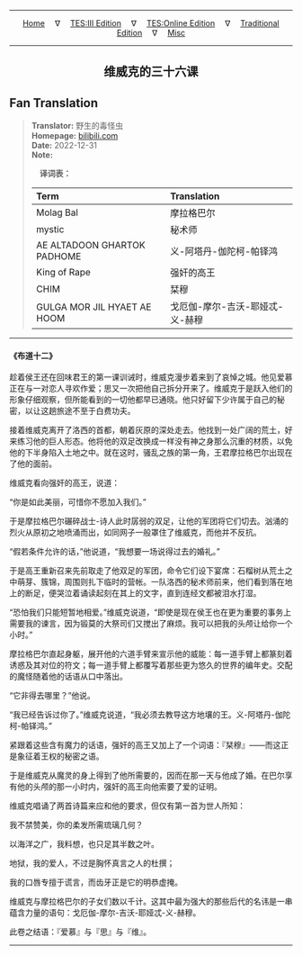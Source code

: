 
---

<!-- Jekyll Page Links -->

<center>
<a href="../../../../../../index.html">Home</a>
&emsp;&nabla;&emsp;
<a href="../../../../../index-tes3.html">TES:III Edition</a>
&emsp;&nabla;&emsp;
<a href="../../../../../index-teso.html">TES:Online Edition</a>
&emsp;&nabla;&emsp;
<a href="../../../../../index-traditional.html">Traditional Edition</a>
&emsp;&nabla;&emsp;
<a href="../../../../../index-misc.html">Misc</a>
</center>

<!-- Markdown Body Below: -->

---

<center>
<h2><span style="font-family:SimSun">维威克的三十六课</span></h2>
</center>

## Fan Translation

> __Translator:__ 野生的毒怪虫\
> __Homepage:__ [bilibili.com][1]\
> __Date:__ 2022-12-31\
> __Note:__
>
> &emsp;__译词表：__
>
> | Term                               | Translation |
> |:-----------------------------------|:------------|
> | Molag Bal                          | 摩拉格巴尔 |
> | mystic                             | 秘术师 |
> | AE ALTADOON GHARTOK PADHOME        | 义-阿塔丹-伽陀柯-帕铎鸿 |
> | King of Rape                       | 强奸的高王 |
> | CHIM                               | 栞穆 |
> | GULGA MOR JIL HYAET AE HOOM        | 戈厄伽-摩尔-吉沃-耶娅忒-义-赫穆 |

[1]: https://www.bilibili.com/opus/746017394109972487/

---

#### 《布道十二》

趁着侯王还在回味君王的第一课训诫时，维威克漫步着来到了哀悼之城。他见爱慕正在与一对恋人寻欢作爱；思又一次把他自己拆分开来了。维威克于是跃入他们的形象仔细观察，但所能看到的一切他都早已通晓。他只好留下少许属于自己的秘密，以让这趟旅途不至于白费功夫。

接着维威克离开了洛西的首都，朝着灰原的深处走去。他找到一处广阔的荒土，好来练习他的巨人形态。他将他的双足改换成一样没有神之身那么沉重的材质，以免他的下半身陷入土地之中。就在这时，骚乱之族的第一角，王君摩拉格巴尔出现在了他的面前。

维威克看向强奸的高王，说道：

“你是如此美丽，可惜你不愿加入我们。”

于是摩拉格巴尔碾碎战士-诗人此时孱弱的双足，让他的军团将它们切去。汹涌的烈火从原初之地喷涌而出，如同网子一般罩住了维威克，而他并不反抗。

“假若条件允许的话，”他说道，“我想要一场说得过去的婚礼。”

于是高王重新召来先前取走了他双足的军团，命令它们设下宴席：石榴树从荒土之中萌芽、簇锦，周围则扎下临时的营帐。一队洛西的秘术师前来，他们看到落在地上的断足，便哭泣着诵读起刻在其上的文字，直到连经文都被泪水打湿。

“恐怕我们只能短暂地相爱。”维威克说道，“即使是现在侯王也在更为重要的事务上需要我的谏言，因为锻莫的大祭司们又搅出了麻烦。我可以把我的头颅让给你一个小时。”

摩拉格巴尔直起身躯，展开他的六道手臂来宣示他的威能：每一道手臂上都篆刻着诱惑及其对位的符文；每一道手臂上都覆写着那些更为悠久的世界的编年史。交配的魔怪随着他的话语从口中落出。

“它非得去哪里？”他说。

“我已经告诉过你了。”维威克说道，“我必须去教导这方地壤的王。义-阿塔丹-伽陀柯-帕铎鸿。”

紧跟着这些含有魔力的话语，强奸的高王又加上了一个词语：『栞穆』——而这正是象征着王权的秘密之语。

于是维威克从魔灵的身上得到了他所需要的，因而在那一天与他成了婚。在巴尔享有他的头颅的那一小时内，强奸的高王向他索要了爱的证明。

维威克唱诵了两首诗篇来应和他的要求，但仅有第一首为世人所知：

我不禁赞美，你的柔发所需琉璃几何？

以海洋之广，我料想，也只足其半数之叶。

地狱，我的爱人，不过是胸怀真言之人的杜撰；

我的口唇专擅于谎言，而齿牙正是它的明恭虚掩。

维威克与摩拉格巴尔的子女们数以千计。这其中最为强大的那些后代的名讳是一串蕴含力量的语句：戈厄伽-摩尔-吉沃-耶娅忒-义-赫穆。

此卷之结语：『爱慕』与『思』与『维』。

---
